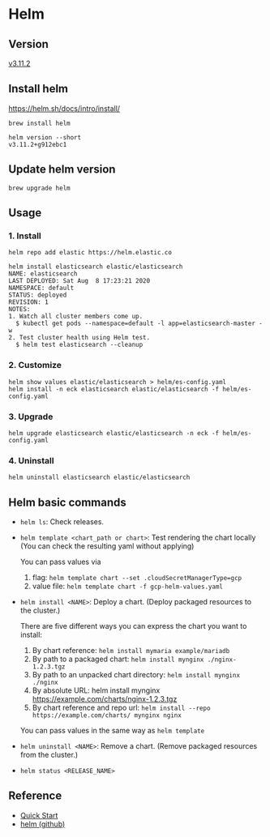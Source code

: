 # Helm

## Version

[v3.11.2](https://github.com/helm/helm/releases/tag/v3.11.2)

## Install helm

https://helm.sh/docs/intro/install/

```
brew install helm
```

```
helm version --short
v3.11.2+g912ebc1
```

## Update helm version

```
brew upgrade helm
```

## Usage

### 1. Install

```
helm repo add elastic https://helm.elastic.co
```

```
helm install elasticsearch elastic/elasticsearch
NAME: elasticsearch
LAST DEPLOYED: Sat Aug  8 17:23:21 2020
NAMESPACE: default
STATUS: deployed
REVISION: 1
NOTES:
1. Watch all cluster members come up.
  $ kubectl get pods --namespace=default -l app=elasticsearch-master -w
2. Test cluster health using Helm test.
  $ helm test elasticsearch --cleanup
```

### 2. Customize

```
helm show values elastic/elasticsearch > helm/es-config.yaml
helm install -n eck elasticsearch elastic/elasticsearch -f helm/es-config.yaml
```

### 3. Upgrade

```
helm upgrade elasticsearch elastic/elasticsearch -n eck -f helm/es-config.yaml
```

### 4. Uninstall

```
helm uninstall elasticsearch elastic/elasticsearch
```

## Helm basic commands

- `helm ls`: Check releases.
- `helm template <chart_path or chart>`: Test rendering the chart locally (You can check the resulting yaml without applying)

    You can pass values via
    1. flag: `helm template chart --set .cloudSecretManagerType=gcp`
    1. value file: `helm template chart -f gcp-helm-values.yaml`

- `helm install <NAME>`: Deploy a chart. (Deploy packaged resources to the cluster.)

    There are five different ways you can express the chart you want to install:

    1. By chart reference: `helm install mymaria example/mariadb`
    2. By path to a packaged chart: `helm install mynginx ./nginx-1.2.3.tgz`
    3. By path to an unpacked chart directory: `helm install mynginx ./nginx`
    4. By absolute URL: helm install mynginx https://example.com/charts/nginx-1.2.3.tgz
    5. By chart reference and repo url: `helm install --repo https://example.com/charts/ mynginx nginx`

    You can pass values in the same way as `helm template`

- `helm uninstall <NAME>`: Remove a chart. (Remove packaged resources from the cluster.)
- `helm status <RELEASE_NAME>`

## Reference

- [Quick Start](https://helm.sh/docs/intro/quickstart/)
- [helm (github)](https://github.com/helm/helm)
